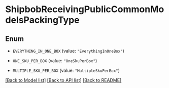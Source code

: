 # ShipbobReceivingPublicCommonModelsPackingType

## Enum


* `EVERYTHING_IN_ONE_BOX` (value: `"EverythingInOneBox"`)

* `ONE_SKU_PER_BOX` (value: `"OneSkuPerBox"`)

* `MULTIPLE_SKU_PER_BOX` (value: `"MultipleSkuPerBox"`)


[[Back to Model list]](../README.md#documentation-for-models) [[Back to API list]](../README.md#documentation-for-api-endpoints) [[Back to README]](../README.md)


